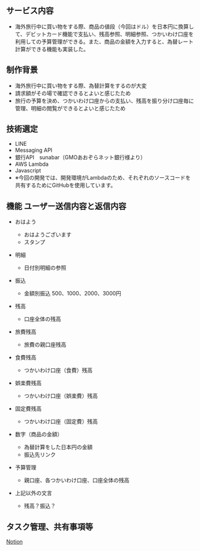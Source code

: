 ## サービス内容
- 海外旅行中に買い物をする際、商品の値段（今回はドル）を日本円に換算して、デビットカード機能で支払い、残高参照、明細参照、つかいわけ口座を利用しての予算管理ができる。また、商品の金額を入力すると、為替レート計算ができる機能も実装した。


## 制作背景
- 海外旅行中に買い物をする際、為替計算をするのが大変
- 請求額がその場で確認できるとよいと感じたため
- 旅行の予算を決め、つかいわけ口座からの支払い、残高を振り分け口座毎に管理、明細の閲覧ができるとよいと感じたため


## 技術選定
- LINE
- Messaging API
- 銀行API　sunabar（GMOあおぞらネット銀行様より）
- AWS Lambda
- Javascript
- ※今回の開発では、開発環境がLambdaのため、それぞれのソースコードを共有するためにGitHubを使用しています。


## 機能   ユーザー送信内容と返信内容
- おはよう
    - おはようございます
    - スタンプ

- 明細
    - 日付別明細の参照

- 振込
    - 金額別振込  500、1000、2000、3000円

- 残高
    - 口座全体の残高

- 旅費残高
    - 旅費の親口座残高

- 食費残高
    - つかいわけ口座（食費）残高

- 娯楽費残高
    - つかいわけ口座（娯楽費）残高

- 固定費残高
    - つかいわけ口座（固定費）残高

- 数字（商品の金額）
    - 為替計算をした日本円の金額
    - 振込先リンク

- 予算管理
    - 親口座、各つかいわけ口座、口座全体の残高

- 上記以外の文言
    - 残高？振込？


## タスク管理、共有事項等
[Notion](https://www.notion.so/GMO-1af7554b551f4c2aa134bfcc0c3cc4a8)
